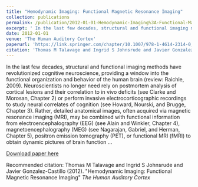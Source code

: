```yaml
---
title: "Hemodynamic Imaging: Functional Magnetic Resonance Imaging"
collection: publications
permalink: /publication/2012-01-01-Hemodynamic-Imaging%3A-Functional-Magnetic-Resonance-Imaging
excerpt: ' In the last few decades, structural and functional imaging methods have revolutionized cognitive neuroscience, providing a window into the functional organization and behavior of the human brain (review: Raichle, 2009). Neuroscientists no longer need rely on postmortem analysis of cortical lesions and their correlation to in vivo deficits (see Clarke and Morosan, Chapter 2) or perform invasive electrocorticographic recordings to study neural correlates of cognition (see Howard, Nourski, and Brugge, Chapter 3). Rather, detailed anatomical images, often acquired via magnetic resonance imaging (MRI), may be combined with functional information from electroencephalography (EEG) (see Alain and Winkler, Chapter 4), magnetoencephalography (MEG) (see Nagarajan, Gabriel, and Herman, Chapter 5), positron emission tomography (PET), or functional MRI (fMRI) to obtain dynamic pictures of brain function …'
date: 2012-01-01
venue: 'The Human Auditory Cortex'
paperurl: 'https://link.springer.com/chapter/10.1007/978-1-4614-2314-0_6'
citation: 'Thomas M Talavage and Ingrid S Johnsrude and Javier Gonzalez-Castillo (2012). &quot;Hemodynamic Imaging: Functional Magnetic Resonance Imaging&quot; <i>The Human Auditory Cortex</i> '
---
```

 In the last few decades, structural and functional imaging methods have revolutionized cognitive neuroscience, providing a window into the functional organization and behavior of the human brain (review: Raichle, 2009). Neuroscientists no longer need rely on postmortem analysis of cortical lesions and their correlation to in vivo deficits (see Clarke and Morosan, Chapter 2) or perform invasive electrocorticographic recordings to study neural correlates of cognition (see Howard, Nourski, and Brugge, Chapter 3). Rather, detailed anatomical images, often acquired via magnetic resonance imaging (MRI), may be combined with functional information from electroencephalography (EEG) (see Alain and Winkler, Chapter 4), magnetoencephalography (MEG) (see Nagarajan, Gabriel, and Herman, Chapter 5), positron emission tomography (PET), or functional MRI (fMRI) to obtain dynamic pictures of brain function …

[Download paper here](https://link.springer.com/chapter/10.1007/978-1-4614-2314-0_6)

Recommended citation: Thomas M Talavage and Ingrid S Johnsrude and Javier Gonzalez-Castillo (2012). "Hemodynamic Imaging: Functional Magnetic Resonance Imaging" <i>The Human Auditory Cortex</i> 